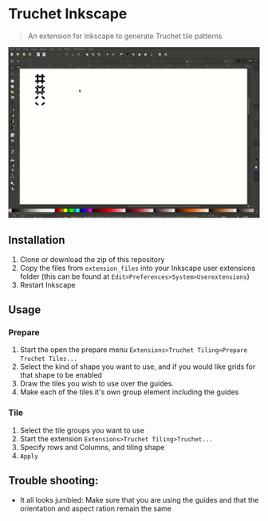 # Truchet Inkscape
> An extension for Inkscape to generate Truchet tile patterns 

![img](img/usage.gif)

## Installation
1. Clone or download the zip of this repository
2. Copy the files from `extension_files` into your Inkscape user extensions folder (this can be found at `Edit>Preferences>System>Userextensions`)
3. Restart Inkscape

## Usage
### Prepare
1. Start the open the prepare menu `Extensions>Truchet Tiling>Prepare Truchet Tiles...`
2. Select the kind of shape you want to use, and if you would like grids for that shape to be enabled
1. Draw the tiles you wish to use over the guides.
1. Make each of the tiles it's own group element including the guides

### Tile
1. Select the tile groups you want to use
1. Start the extension `Extensions>Truchet Tiling>Truchet...`
1. Specify rows and Columns, and tiling shape
1. `Apply`

## Trouble shooting:
* It all looks jumbled: Make sure that you are using the guides and that the orientation and aspect ration remain the same

